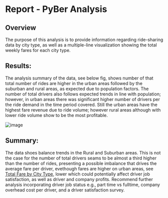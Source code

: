 # Report - PyBer Analysis
## Overview 
The purpose of this analysis is to provide information regarding ride-sharing data by city type, as well as a multiple-line visualization showing the total weekly fares for each city type.
## Results:
The analysis summary of the data, see below fig, shows number of that total number of rides are higher in the urban areas followed by the suburban and rural areas, as expected due to population factors.  The number of total drivers also follows expected trends in line with population; however, in urban areas there was significant higher number of drivers per the ride demand in the time period covered.  Still the urban areas have the highest fare revenue due to ride volume; however rural areas although with lower ride volume show to be the most profitable.

![image](https://user-images.githubusercontent.com/85421407/127414940-09defd51-df20-408a-bb75-a5645fae80e6.png)

## Summary:
The data shoes balance trends in the Rural and Suburban areas.  This is not the case for the number of total drivers seams to be almost a third higher than the number of rides, presenting a possible imbalance that drives the average fare per driver, evethough fares are higher on urban areas, see [Total Fare by City Type](https://github.com/serpaulus/PyBerAnalysis/blob/main/analysis/PyBer_fare_summary.png), lower which could potentially affect driver job satisfaction, as well as driver and company profits.  Recommend further analysis incorporating driver job status e.g., part time vs fulltime, company overhead cost per driver, and a driver satisfaction survey.
